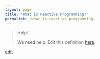 ```yaml
---
layout: page
title: "What is Reactive Programming?"
permalink: /what-is-reactive-programming
---
```


> Help! 
> 
> We need help. Edit this definition <a href="https://github.com/and-digital/tech-definitions/blob/master/definitions/programming/reactive-programming.md">here</a>.

<p class="edit-term"><a href="https://github.com/and-digital/tech-definitions/blob/master/definitions/programming/reactive-programming.md">edit</a></p>
